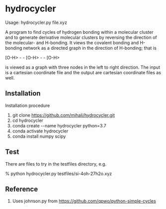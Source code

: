 # hydrocycler

Usage: hydrocycler.py file.xyz

A program to find cycles of hydrogen bonding within a molecular cluster and to generate derivative molecular clusters by reversing the direction of the molecular- and H-bonding. It views the covalent bonding and H-bonding network as a directed graph in the direction of H-bonding; that is 

[O-H> - - [O-H> - - [O-H>

is viewed as a graph with three nodes in the left to right direction. The input is a cartesian coordinate file and the output are cartesian coordinate files as well. 

## Installation

Installation procedure 
1. git clone https://github.com/mihali/hydrocycler.git 
2. cd hydrocycler
3. conda create --name hydrocycler python=3.7 
4. conda activate hydrocycler
5. conda install numpy scipy

## Test

There are files to try in the testfiles directory, e.g.

% python hydrocycler.py testfiles/si-4oh-27h2o.xyz

## Reference

1. Uses johnson.py from https://github.com/qpwo/python-simple-cycles



  
